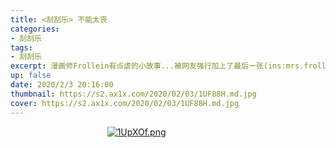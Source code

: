 ```yaml
---
title: <刮刮乐> 不能太丧
categories:
- 刮刮乐
tags: 
- 刮刮乐
excerpt: 漫画师Frollein有点虐的小故事...被网友强行加上了最后一张(ins:mrs.frollein)
up: false
date: 2020/2/3 20:16:00
thumbnail: https://s2.ax1x.com/2020/02/03/1UF88H.md.jpg
cover: https://s2.ax1x.com/2020/02/03/1UF88H.md.jpg
---
```


  <div align="center" style="width:80%;">

[![1UpXOf.png](https://s2.ax1x.com/2020/02/03/1UpXOf.png)](https://imgchr.com/i/1UpXOf)


<div id="app5">
		<canvas id="app5Mark" style="background:url(https://s2.ax1x.com/2020/02/03/1UpqSI.png) center center/100% 100% no-repeat; " width="33.75rem" height="430px"></canvas>
	</div>
  
  </div>


